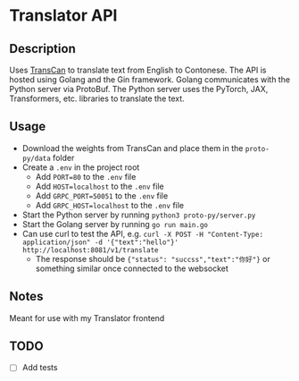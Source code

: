 # Translator API

## Description

Uses [TransCan](https://github.com/ayaka14732/TransCan.git) to translate text from English to Contonese. The API is hosted using Golang and the Gin framework. Golang communicates with the Python server via ProtoBuf. The Python server uses the PyTorch, JAX, Transformers, etc. libraries to translate the text.

## Usage

- Download the weights from TransCan and place them in the `proto-py/data` folder
- Create a `.env` in the project root
  - Add `PORT=80` to the `.env` file
  - Add `HOST=localhost` to the `.env` file
  - Add `GRPC_PORT=50051` to the `.env` file
  - Add `GRPC_HOST=localhost` to the `.env` file
- Start the Python server by running `python3 proto-py/server.py`
- Start the Golang server by running `go run main.go`
- Can use curl to test the API, e.g. `curl -X POST -H "Content-Type: application/json" -d '{"text":"hello"}' http://localhost:8081/v1/translate`
  - The response should be `{"status": "succss","text":"你好"}` or something similar once connected to the websocket

## Notes

Meant for use with my Translator frontend

## TODO

- [ ] Add tests